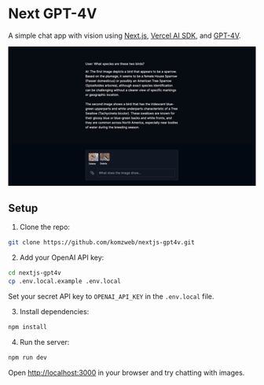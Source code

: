 # Next GPT-4V

A simple chat app with vision using [Next.js](https://nextjs.org/), [Vercel AI SDK](https://github.com/vercel/ai), and [GPT-4V](https://platform.openai.com/docs/guides/vision).

![Next GPT-4V](nextjs-gpt4v.png)

## Setup

1. Clone the repo:

```sh
git clone https://github.com/komzweb/nextjs-gpt4v.git
```

2. Add your OpenAI API key:

```sh
cd nextjs-gpt4v
cp .env.local.example .env.local
```

Set your secret API key to `OPENAI_API_KEY` in the `.env.local` file.

3. Install dependencies:

```sh
npm install
```

4. Run the server:

```sh
npm run dev
```

Open [http://localhost:3000](http://localhost:3000) in your browser and try chatting with images.